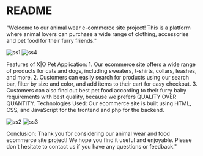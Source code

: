 # README
"Welcome to our animal wear e-commerce site project! This is a platform where animal lovers can purchase a wide range of clothing, accessories and pet food for their furry friends."

![ss1](https://user-images.githubusercontent.com/76099218/222192693-34794718-c564-48b9-9402-7bc55acf360b.PNG)
![ss4](https://user-images.githubusercontent.com/76099218/222197807-b6ff1e42-dbff-441a-8687-c525d892def6.PNG)


Features of X|O Pet Application: 1. Our ecommerce site offers a wide range of products for cats and dogs, including sweaters, t-shirts, collars, leashes, and more.                                        2. Customers can easily search for products using our search bar, filter by size and color, and add items to their cart for easy                                             checkout.
                                 3. Customers can also find out best pet food according to their furry baby requirements with best quality, because we prefers QUALITY                                       OVER QUANTITY.
Technologies Used: Our ecommerce site is built using HTML, CSS, and JavaScript for the frontend and php for the backend.


![ss2](https://user-images.githubusercontent.com/76099218/222192772-24dc174c-3452-4b5d-8df2-23d5abcdc091.PNG)
![ss3](https://user-images.githubusercontent.com/76099218/222192801-5f79500f-4c19-458a-863d-6e1ca9348bfe.PNG)



Conclusion:                     Thank you for considering our animal wear and food ecommerce site project! We hope you find it useful and enjoyable. Please don't        hesitate to contact us if you have any questions or feedback."

